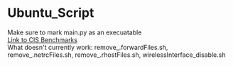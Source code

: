 # Ubuntu_Script
Make sure to mark main.py as an execuatable\
[Link to CIS Benchmarks](https://drive.google.com/drive/folders/1ypIhhKznlM7kV1YDaFEKwkTnpdsPZXk_?usp=sharing)\
What doesn't currently work: remove_.forwardFiles.sh, remove_.netrcFiles.sh, remove_.rhostFiles.sh, wirelessInterface_disable.sh

